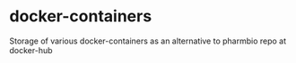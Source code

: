 # docker-containers
Storage of various docker-containers as an alternative to pharmbio repo at docker-hub
